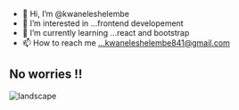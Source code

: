 - 👋 Hi, I’m @kwaneleshelembe
- 👀 I’m interested in ...frontend developement
- 🌱 I’m currently learning ...react and bootstrap
- 📫 How to reach me ...kwaneleshelembe841@gmail.com

## No worries !!

<img alt="landscape" src="https://th.bing.com/th/id/OIP.xzmm0E1xVdE5GIPE4kviagHaEK?w=320&h=180&c=7&r=0&o=5&pid=1.7"/>

<!---
kwaneleshelembe/kwaneleshelembe is a ✨ special ✨ repository because its `README.md` (this file) appears on your GitHub profile.
You can click the Preview link to take a look at your changes.
--->
